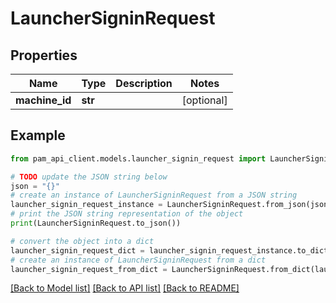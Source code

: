 # LauncherSigninRequest


## Properties

Name | Type | Description | Notes
------------ | ------------- | ------------- | -------------
**machine_id** | **str** |  | [optional] 

## Example

```python
from pam_api_client.models.launcher_signin_request import LauncherSigninRequest

# TODO update the JSON string below
json = "{}"
# create an instance of LauncherSigninRequest from a JSON string
launcher_signin_request_instance = LauncherSigninRequest.from_json(json)
# print the JSON string representation of the object
print(LauncherSigninRequest.to_json())

# convert the object into a dict
launcher_signin_request_dict = launcher_signin_request_instance.to_dict()
# create an instance of LauncherSigninRequest from a dict
launcher_signin_request_from_dict = LauncherSigninRequest.from_dict(launcher_signin_request_dict)
```
[[Back to Model list]](../README.md#documentation-for-models) [[Back to API list]](../README.md#documentation-for-api-endpoints) [[Back to README]](../README.md)


